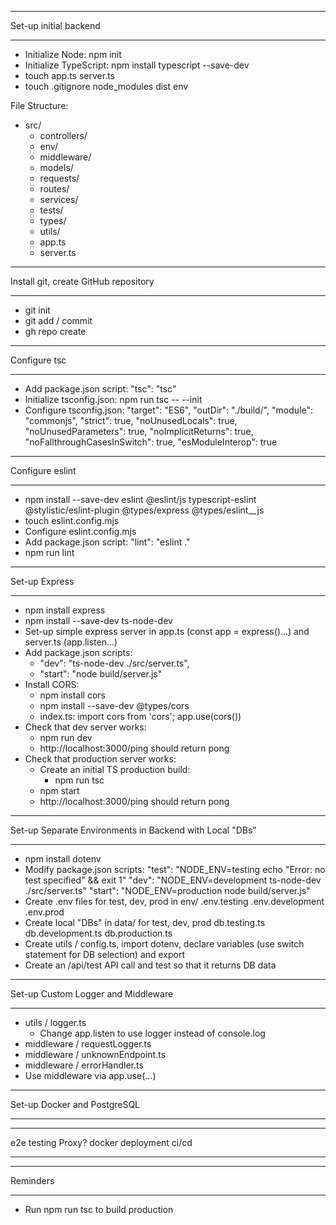**********************
Set-up initial backend
**********************
- Initialize Node: npm init
- Initialize TypeScript: npm install typescript --save-dev
- touch app.ts server.ts
- touch .gitignore
		node_modules
		dist
		env

File Structure:
- src/
	- controllers/
	- env/
	- middleware/
	- models/
	- requests/
	- routes/
	- services/
	- tests/
	- types/
	- utils/
	- app.ts
	- server.ts


*************************************
Install git, create GitHub repository
*************************************
- git init
- git add / commit
- gh repo create


*************
Configure tsc
*************
- Add package.json script: 
		"tsc": "tsc"
- Initialize tsconfig.json: npm run tsc -- --init
- Configure tsconfig.json:
		"target": "ES6",
		"outDir": "./build/",
		"module": "commonjs",
		"strict": true,
		"noUnusedLocals": true,
		"noUnusedParameters": true,
		"noImplicitReturns": true,
		"noFallthroughCasesInSwitch": true,
		"esModuleInterop": true


****************
Configure eslint
****************
- npm install --save-dev eslint @eslint/js typescript-eslint @stylistic/eslint-plugin @types/express @types/eslint__js
- touch eslint.config.mjs
- Configure eslint.config.mjs
- Add package.json script:
		"lint": "eslint ."
- npm run lint


**************
Set-up Express
**************
- npm install express
- npm install --save-dev ts-node-dev
- Set-up simple express server in app.ts (const app = express()...) and server.ts (app.listen...)
- Add package.json scripts:
	- "dev": "ts-node-dev ./src/server.ts",
	- "start": "node build/server.js"
- Install CORS:
	- npm install cors
	- npm install --save-dev @types/cors
	- index.ts:
			import cors from 'cors';
			app.use(cors())
- Check that dev server works:
	- npm run dev
	- http://localhost:3000/ping should return pong
- Check that production server works:
	- Create an initial TS production build:
		- npm run tsc
	- npm start
	- http://localhost:3000/ping should return pong


********************************************************
Set-up Separate Environments in Backend with Local "DBs"
********************************************************
- npm install dotenv
- Modify package.json scripts:
    "test": "NODE_ENV=testing echo \"Error: no test specified\" && exit 1"
    "dev": "NODE_ENV=development ts-node-dev ./src/server.ts"
    "start": "NODE_ENV=production node build/server.js"
- Create .env files for test, dev, prod in env/
		.env.testing
		.env.development
		.env.prod
- Create local "DBs" in data/ for test, dev, prod
		db.testing.ts
		db.development.ts
		db.production.ts
- Create utils / config.ts, import dotenv, declare variables (use switch statement for DB selection) and export
- Create an /api/test API call and test so that it returns DB data


***********************************
Set-up Custom Logger and Middleware
***********************************
- utils / logger.ts
	- Change app.listen to use logger instead of console.log
- middleware / requestLogger.ts
- middleware / unknownEndpoint.ts
- middleware / errorHandler.ts
- Use middleware via app.use(...)


****************************
Set-up Docker and PostgreSQL
****************************






-----

e2e testing
Proxy?
docker
deployment
ci/cd

-----

*********
Reminders
*********
- Run npm run tsc to build production
